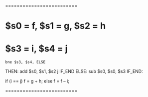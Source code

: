 
=========================

# $s0 = f, $s1 = g, $s2 = h
# $s3 = i, $s4 = j


	bne $s3, $s4, ELSE
THEN:	add $s0, $s1, $s2
	j      IF_END
ELSE:
	sub $s0, $s0, $s3
IF_END:


if (i == j)
  f = g + h;
else
  f = f – i;

=========================
